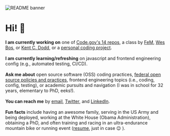 ![README banner](https://github.com/jcastle/jcastle/blob/master/banner2.png)

# Hi! 👋

**I am currently working on** one of [Code.gov's 14 repos](https://github.com/GSA/code-gov), a class by [FeM](https://frontendmasters.com/), [Wes Bos](https://wesbos.com/), or [Kent C. Dodd](https://kentcdodds.com/courses), or a [personal coding project](https://github.com/jcastle/365DaysOfCode).  
<br>
**I am currently learning/refreshing** on javascript and frontend engineering config (e.g., automated testing, CI/CD).  
<br>
**Ask me about** open source software (OSS) coding practices, [federal open source policies and practices](https://github.com/jcastle/dissertation_publishingOSS), frontend engineering topics (i.e., coding, config, testing), or academic pursuits and navigation (I was in school for 32 years, elementary to PhD, eeks!).  
<br>
**You can reach me** by [email](josephrcastle@gmail.com), [Twitter](https://twitter.com/jrcastle_vt), and [LinkedIn](https://www.linkedin.com/in/jrcastle/).  
<br>
**Fun facts** include having an awesome family, serving in the US Army and being deployed, working at the White House (Obama Administration), obtaining a PhD, and often training and racing in an ultra-endurance mountain bike or running event ([resume](https://github.com/jcastle/dissertation_publishingOSS/blob/master/Resume2.pdf), just in case 😉 ).
